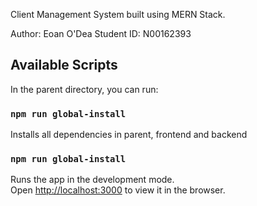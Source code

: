 Client Management System built using MERN Stack. 

Author: Eoan O'Dea
Student ID: N00162393

## Available Scripts

In the parent directory, you can run:

### `npm run global-install`

Installs all dependencies in parent, frontend and backend


### `npm run global-install`

Runs the app in the development mode.<br>
Open [http://localhost:3000](http://localhost:3000) to view it in the browser.

